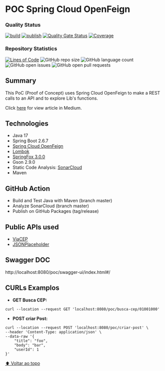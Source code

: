 # POC Spring Cloud OpenFeign

### Quality Status
[![build](https://github.com/bvilela/poc-spring-cloud-open-feign/actions/workflows/maven_ci_cd.yml/badge.svg?branch=master)](https://github.com/bvilela/poc-spring-cloud-open-feign/actions/workflows/maven_ci_cd.yml)
[![publish](https://github.com/bvilela/poc-spring-cloud-open-feign/actions/workflows/maven_ci_cd_publish.yml/badge.svg)](https://github.com/bvilela/poc-spring-cloud-open-feign/actions/workflows/maven_ci_cd_publish.yml)
[![Quality Gate Status](https://sonarcloud.io/api/project_badges/measure?project=bvilela_poc-spring-cloud-open-feign&metric=alert_status)](https://sonarcloud.io/summary/new_code?id=bvilela_poc-spring-cloud-open-feign)
[![Coverage](https://sonarcloud.io/api/project_badges/measure?project=bvilela_poc-spring-cloud-open-feign&metric=coverage)](https://sonarcloud.io/summary/new_code?id=bvilela_poc-spring-cloud-open-feign)

### Repository Statistics
[![Lines of Code](https://sonarcloud.io/api/project_badges/measure?project=bvilela_poc-spring-cloud-open-feign&metric=ncloc)](https://sonarcloud.io/summary/new_code?id=bvilela_poc-spring-cloud-open-feign)
![GitHub repo size](https://img.shields.io/github/repo-size/bvilela/poc-spring-cloud-open-feign)
![GitHub language count](https://img.shields.io/github/languages/count/bvilela/poc-spring-cloud-open-feign)
![GitHub open issues](https://img.shields.io/github/issues-raw/bvilela/poc-spring-cloud-open-feign)
![GitHub open pull requests](https://img.shields.io/github/issues-pr/bvilela/poc-spring-cloud-open-feign)
<!--![GitHub forks](https://img.shields.io/github/forks/bvilela/poc-spring-cloud-open-feign)-->

## Summary
This PoC (Proof of Concept) uses Spring Cloud OpenFeign to make a REST calls to an API and to explore Lib's functions.

Click [here](https://medium.com/@brunovilela2008/java-fazendo-chamadas-rest-com-spring-cloud-openfeign-31f70f9144f7) for view article in Medium.

## Technologies
* Java 17
* Spring Boot 2.6.7
* [Spring Cloud OpenFeign](https://spring.io/projects/spring-cloud-openfeign)
* [Lombok](https://projectlombok.org/)
* [SpringFox 3.0.0](https://springfox.github.io/springfox/)
* Gson 2.9.0
* Static Code Analysis: [SonarCloud](https://sonarcloud.io/)
* Maven

## GitHub Action
* Build and Test Java with Maven (branch master)
* Analyze SonarCloud (branch master)
* Publish on GitHub Packages (tag/release)

## Public APIs used
* [ViaCEP](https://viacep.com.br/)
* [JSONPlaceholder](https://jsonplaceholder.typicode.com/)

## Swagger DOC
http://localhost:8080/poc/swagger-ui/index.html#/

## CURLs Examplos
* **GET Busca CEP:**
```
curl --location --request GET 'localhost:8080/poc/busca-cep/01001000'
```
* **POST criar Post:** 
```
curl --location --request POST 'localhost:8080/poc/criar-post' \
--header 'Content-Type: application/json' \
--data-raw '{
    "title": "foo",
    "body": "bar",
    "userId": 1
}'
```

[⬆ Voltar ao topo](#poc-spring-cloud-openfeign)<br>
